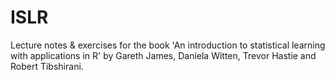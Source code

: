 # ISLR

Lecture notes & exercises for the book 'An introduction to statistical learning with applications in R' by Gareth James, Daniela Witten, Trevor Hastie and Robert Tibshirani.
